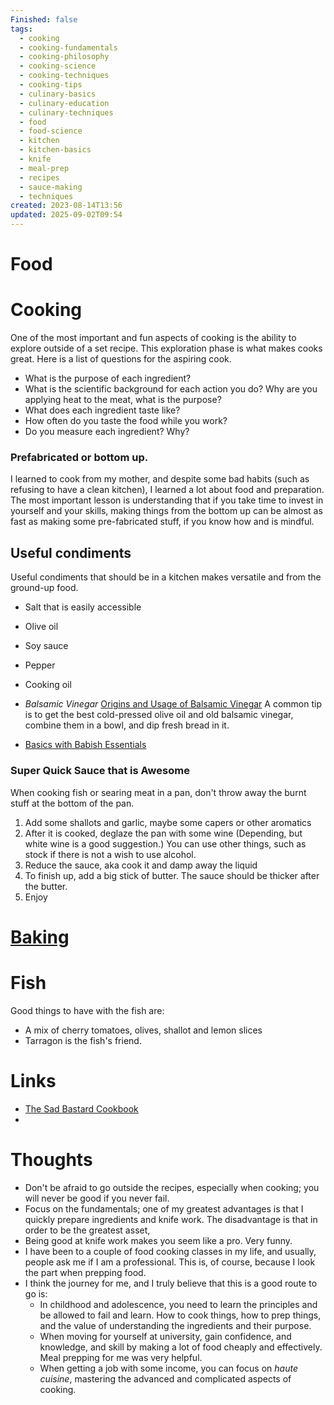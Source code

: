 ```yaml
---
Finished: false
tags:
  - cooking
  - cooking-fundamentals
  - cooking-philosophy
  - cooking-science
  - cooking-techniques
  - cooking-tips
  - culinary-basics
  - culinary-education
  - culinary-techniques
  - food
  - food-science
  - kitchen
  - kitchen-basics
  - knife
  - meal-prep
  - recipes
  - sauce-making
  - techniques
created: 2023-08-14T13:56
updated: 2025-09-02T09:54
---
```

# Food



# Cooking 

One of the most important and fun aspects of cooking is the ability to explore outside of a set recipe. This exploration phase is what makes cooks great. Here is a list of questions for the aspiring cook. 

- What is the purpose of each ingredient?
- What is the scientific background for each action you do? Why are you applying heat to the meat, what is the purpose? 
- What does each ingredient taste like? 
- How often do you taste the food while you work?
- Do you measure each ingredient? Why?

### Prefabricated or bottom up. 
I learned to cook from my mother, and despite some bad habits (such as refusing to have a clean kitchen), I learned a lot about food and preparation. The most important lesson is understanding that if you take time to invest in yourself and your skills, making things from the bottom up can be almost as fast as making some pre-fabricated stuff, if you know how and is mindful. 
## Useful condiments

Useful condiments that should be in a kitchen makes versatile and from the ground-up food. 
- Salt that is easily accessible
- Olive oil
- Soy sauce
- Pepper
- Cooking oil

- *Balsamic Vinegar*
	[Origins and Usage of Balsamic Vinegar](https://startcooking.com/how-to-use-balsamic-vinegar)
	A common tip is to get the best cold-pressed olive oil and old balsamic vinegar, combine them in a bowl, and dip fresh bread in it. 

- [Basics with Babish Essentials](https://basicswithbabish.co/basicsepisodes/2017/10/23/sauces-9w5tm-2njph-5ahwj-hsl7s-fh6cr-6r8lw)

### Super Quick Sauce that is Awesome
When cooking fish or searing meat in a pan, don't throw away the burnt stuff at the bottom of the pan. 
1. Add some shallots and garlic, maybe some capers or other aromatics
2. After it is cooked, deglaze the pan with some wine (Depending, but white wine is a good suggestion.) You can use other things, such as stock if there is not a wish to use alcohol. 
3. Reduce the sauce, aka cook it and damp away the liquid
4. To finish up, add a big stick of butter. The sauce should be thicker after the butter. 
5. Enjoy



# [Baking](Baking.md)



# Fish
Good things to have with the fish are:

- A mix of cherry tomatoes, olives, shallot and lemon slices
- Tarragon is the fish's friend. 

# Links
- [The Sad Bastard Cookbook](https://traumbooks.itch.io/the-sad-bastard-cookbook)
- [](Personal/Books/)

# Thoughts 
- Don't be afraid to go outside the recipes, especially when cooking; you will never be good if you never fail. 
- Focus on the fundamentals; one of my greatest advantages is that I quickly prepare ingredients and knife work. The disadvantage is that in order to be the greatest asset, 
- Being good at knife work makes you seem like a pro. Very funny. 
- I have been to a couple of food cooking classes in my life, and usually, people ask me if I am a professional. This is, of course, because I look the part when prepping food. 
- I think the journey for me, and I truly believe that this is a good route to go is: 
	- In childhood and adolescence, you need to learn the principles and be allowed to fail and learn. How to cook things, how to prep things, and the value of understanding the ingredients and their purpose. 
	- When moving for yourself at university, gain confidence, and knowledge, and skill by making a lot of food cheaply and effectively. Meal prepping for me was very helpful. 
	- When getting a job with some income, you can focus on *haute cuisine*, mastering the advanced and complicated aspects of cooking. 




